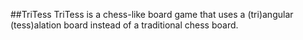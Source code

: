 ##TriTess 
TriTess is a chess-like board game that uses a (tri)angular (tess)alation board instead of a traditional chess board.

